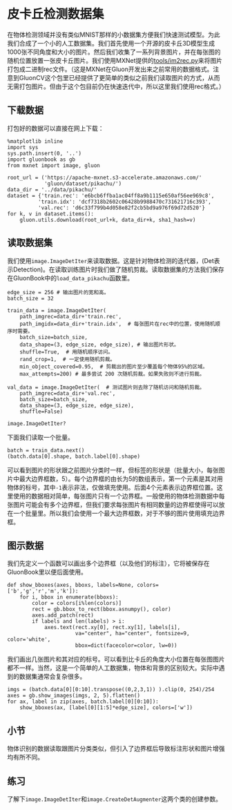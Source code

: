 # 皮卡丘检测数据集

在物体检测领域并没有类似MNIST那样的小数据集方便我们快速测试模型。为此我们合成了一个小的人工数据集。我们首先使用一个开源的皮卡丘3D模型生成1000张不同角度和大小的图片。然后我们收集了一系列背景图片，并在每张图的随机位置放置一张皮卡丘图片。我们使用MXNet提供的[tools/im2rec.py](https://github.com/apache/incubator-mxnet/blob/master/tools/im2rec.py)来将图片打包成二进制rec文件。（这是MXNet在Gluon开发出来之前常用的数据格式。注意到GluonCV这个包里已经提供了更简单的类似之前我们读取图片的方式，从而无需打包图片。但由于这个包目前仍在快速迭代中，所以这里我们使用rec格式。）

## 下载数据

打包好的数据可以直接在网上下载：

```{.python .input}
%matplotlib inline
import sys
sys.path.insert(0, '..')
import gluonbook as gb
from mxnet import image, gluon
```

```{.python .input  n=81}
root_url = ('https://apache-mxnet.s3-accelerate.amazonaws.com/'
            'gluon/dataset/pikachu/')
data_dir = '../data/pikachu/'
dataset = {'train.rec': 'e6bcb6ffba1ac04ff8a9b1115e650af56ee969c8',
          'train.idx': 'dcf7318b2602c06428b9988470c731621716c393',
          'val.rec': 'd6c33f799b4d058e82f2cb5bd9a976f69d72d520'}
for k, v in dataset.items():
    gluon.utils.download(root_url+k, data_dir+k, sha1_hash=v)
```

## 读取数据集

我们使用`image.ImageDetIter`来读取数据。这是针对物体检测的迭代器，(Det表示Detection)。在读取训练图片时我们做了随机剪裁。读取数据集的方法我们保存在GluonBook中的`load_data_pikachu`函数里。

```{.python .input  n=85}
edge_size = 256 # 输出图片的宽和高。
batch_size = 32

train_data = image.ImageDetIter(
    path_imgrec=data_dir+'train.rec',
    path_imgidx=data_dir+'train.idx',  # 每张图片在rec中的位置，使用随机顺序时需要。
    batch_size=batch_size,
    data_shape=(3, edge_size, edge_size), # 输出图片形状。
    shuffle=True,  # 用随机顺序访问。
    rand_crop=1,  # 一定使用随机剪裁。
    min_object_covered=0.95,  # 剪裁出的图片至少覆盖每个物体95%的区域。
    max_attempts=200) # 最多尝试 200 次随机剪裁。如果失败则不进行剪裁。

val_data = image.ImageDetIter(  # 测试图片则去除了随机访问和随机剪裁。
    path_imgrec=data_dir+'val.rec',
    batch_size=batch_size,
    data_shape=(3, edge_size, edge_size),
    shuffle=False)
```

```{.python .input}
image.ImageDetIter?
```

下面我们读取一个批量。

```{.python .input  n=86}
batch = train_data.next()
(batch.data[0].shape, batch.label[0].shape)
```

可以看到图片的形状跟之前图片分类时一样，但标签的形状是（批量大小，每张图片中最大边界框数，5）。每个边界框的由长为5的数组表示，第一个元素是其对用物体的标号，其中`-1`表示非法，仅做填充使用。后面4个元素表示边界框位置。这里使用的数据相对简单，每张图片只有一个边界框。一般使用的物体检测数据中每张图片可能会有多个边界框，但我们要求每张图片有相同数量的边界框使得可以放在一个批量里。所以我们会使用一个最大边界框数，对于不够的图片使用填充边界框。

## 图示数据

我们先定义一个函数可以画出多个边界框（以及他们的标注），它将被保存在GluonBook里以便后面使用。

```{.python .input}
def show_bboxes(axes, bboxs, labels=None, colors=['b','g','r','m','k']):
    for i, bbox in enumerate(bboxs):
        color = colors[i%len(colors)]
        rect = gb.bbox_to_rect(bbox.asnumpy(), color)
        axes.add_patch(rect)
        if labels and len(labels) > i:
            axes.text(rect.xy[0], rect.xy[1], labels[i],
                      va="center", ha="center", fontsize=9, color='white',
                      bbox=dict(facecolor=color, lw=0))
```

我们画出几张图片和其对应的标号。可以看到比卡丘的角度大小位置在每张图图片都不一样。当然，这是一个简单的人工数据集，物体和背景的区别较大。实际中遇到的数据集通常会复杂很多。

```{.python .input  n=19}
imgs = (batch.data[0][0:10].transpose((0,2,3,1)) ).clip(0, 254)/254
axes = gb.show_images(imgs, 2, 5).flatten()
for ax, label in zip(axes, batch.label[0][0:10]):
    show_bboxes(ax, [label[0][1:5]*edge_size], colors=['w'])
```

## 小节

物体识别的数据读取跟图片分类类似，但引入了边界框后导致标注形状和图片增强均有所不同。

## 练习

了解下`image.ImageDetIter`和`image.CreateDetAugmenter`这两个类的创建参数。

